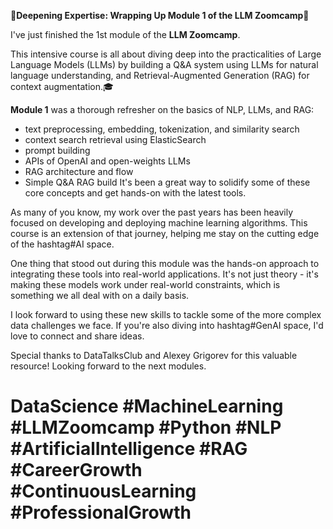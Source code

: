 🚀**Deepening Expertise: Wrapping Up Module 1 of the LLM Zoomcamp**🚀

I've just finished the 1st module of the **LLM Zoomcamp**.

This intensive course is all about diving deep into the practicalities of Large Language Models (LLMs) by building a Q&A system using LLMs for natural language understanding, and Retrieval-Augmented Generation (RAG) for context augmentation.🎓

**Module 1** was a thorough refresher on the basics of NLP, LLMs, and RAG:

- text preprocessing, embedding, tokenization, and similarity search
- context search retrieval using ElasticSearch
- prompt building
- APIs of OpenAI and open-weights LLMs
- RAG architecture and flow
- Simple Q&A RAG build
It's been a great way to solidify some of these core concepts and get hands-on with the latest tools.

As many of you know, my work over the past years has been heavily focused on developing and deploying machine learning algorithms. This course is an extension of that journey, helping me stay on the cutting edge of the hashtag#AI space.

One thing that stood out during this module was the hands-on approach to integrating these tools into real-world applications. It's not just theory - it's making these models work under real-world constraints, which is something we all deal with on a daily basis.

I look forward to using these new skills to tackle some of the more complex data challenges we face. If you're also diving into hashtag#GenAI space, I'd love to connect and share ideas.

Special thanks to DataTalksClub and Alexey Grigorev for this valuable resource! Looking forward to the next modules.

# DataScience #MachineLearning #LLMZoomcamp #Python  #NLP #ArtificialIntelligence #RAG  #CareerGrowth #ContinuousLearning #ProfessionalGrowth
